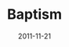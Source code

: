 ---
layout: music 
title: "Baptism"
series: "The Strong Challenge"
date: 2011-11-21 
description: "The challenges we’ve incorporated over the past weeks are all important elements of the lives of disciples of Jesus. As we continue to engage with these rhythms and practices, we grow closer to God and spiritually strong."
audio: "http://www.crossroads.net/players/media/hq/strong07.mp3"
audio-duration: "14:54"
src: "http://www.crossroads.net/players/media/series/Strong_190x110.jpg"
---
